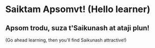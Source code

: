 # Saiktam Apsomvt! (Hello learner)

## Apsom trodu, suza t'Saikunash at ataji plun!
(Go ahead learning, then you'll find Saikunash attractive!)
